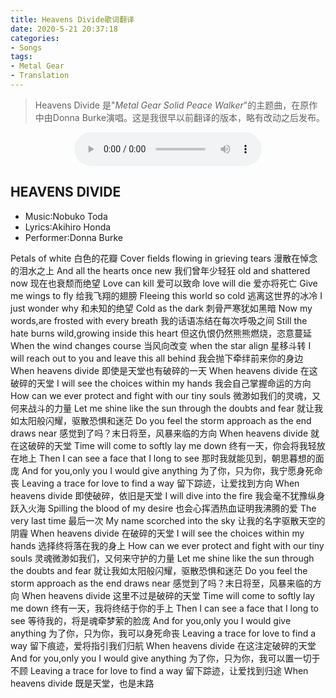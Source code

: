```yaml
---
title: Heavens Divide歌词翻译
date: 2020-5-21 20:37:18
categories:
- Songs
tags:
- Metal Gear
- Translation
---
```


>Heavens Divide 是"*Metal Gear Solid Peace Walker*"的主题曲，在原作中由Donna Burke演唱。这是我很早以前翻译的版本，略有改动之后发布。

<audio src="{{site.baseurl}}/assets/musics/Donna-Burke-Heavens-Divide.wav" style="max-height :100%; max-width: 100%; display: block; margin-left: auto; margin-right: auto;" controls="controls" autoplay="autoplay" loop="loop" preload="meta">Your browser does not support the audio tag.</audio>

## HEAVENS DIVIDE

- Music∶Nobuko Toda
- Lyrics∶Akihiro Honda
- Performer∶Donna Burke

Petals of white
白色的花瓣
Cover fields flowing in grieving tears
漫散在悼念的泪水之上
And all the hearts once new
我们曾年少轻狂
old and shattered now
现在也衰颓而绝望
Love can kill
爱可以致命
love will die
爱亦将死亡
Give me wings to fly
给我飞翔的翅膀
Fleeing this world so cold
逃离这世界的冰冷
I just wonder why
和未知的绝望
Cold as the dark
刺骨严寒犹如黑暗
Now my words,are frosted with every breath
我的话语冻结在每次呼吸之间
Still the hate burns wild,growing inside this heart
但这仇恨仍然熊熊燃烧，恣意蔓延
When the wind changes course
当风向改变
when the star align
星移斗转
I will reach out to you and leave this all behind
我会抛下牵绊前来你的身边
When heavens divide
即使是天堂也有破碎的一天
When heavens divide
在这破碎的天堂
I will see the choices within my hands
我会自己掌握命运的方向
How can we ever protect and fight with our tiny souls
微渺如我们的灵魂，又何来战斗的力量
Let me shine like the sun through the doubts and fear
就让我如太阳般闪耀，驱散恐惧和迷茫
Do you feel the storm approach as the end draws near
感觉到了吗？末日将至，风暴来临的方向
When heavens divide
就在这破碎的天堂
Time will come to softly lay me down
终有一天，你会将我轻放在地上
Then I can see a face that I long to see
那时我就能见到，朝思暮想的面庞
And for you,only you I would give anything
为了你，只为你，我宁愿身死命丧
Leaving a trace for love to find a way
留下踪迹，让爱找到方向
When heavens divide
即使破碎，依旧是天堂
I will dive into the fire
我会毫不犹豫纵身跃入火海
Spilling the blood of my desire
也会心挥洒热血证明我沸腾的爱
The very last time
最后一次
My name scorched into the sky
让我的名字驱散天空的阴霾
When heavens divide
在破碎的天堂
I will see the choices within my hands
选择终将落在我的身上
How can we ever protect and fight with our tiny souls
灵魂微渺如我们，又何来守护的力量
Let me shine like the sun through the doubts and fear
就让我如太阳般闪耀，驱散恐惧和迷茫
Do you feel the storm approach as the end draws near
感觉到了吗？末日将至，风暴来临的方向
When heavens divide
这里不过是破碎的天堂
Time will come to softly lay me down
终有一天，我将终结于你的手上
Then I can see a face that I long to see
等待我的，将是魂牵梦萦的脸庞
And for you,only you I would give anything
为了你，只为你，我可以身死命丧
Leaving a trace for love to find a way
留下痕迹，爱将指引我们归航
When heavens divide
在这注定破碎的天堂
And for you,only you I would give anything
为了你，只为你，我可以置一切于不顾
Leaving a trace for love to find a way
留下踪迹，让爱找到归途
When heavens divide
既是天堂，也是末路
